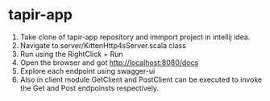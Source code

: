 # tapir-app

1. Take clone of tapir-app repository and immport project in intellij idea.
2. Navigate to server/KittenHttp4sServer.scala class
3. Run using the RightClick + Run
4. Open the browser and got [http://localhost:8080/docs](http://localhost:8080/docs/)
5. Explore each endpoint using swagger-ui
6. Also in client module GetClient and PostClient can be executed to invoke the Get and Post endpoinsts respectively.
